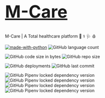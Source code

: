 # <a href="https://github.com/vaisakhv/M-Care"><h1>M-Care</h1></a>
M-Care | A Total healthcare platform :syringe: :medical_symbol: :stethoscope:  :drop_of_blood:

[![made-with-python](https://img.shields.io/badge/Made%20with-Python-1f425f.svg)](https://www.python.org/)  ![GitHub language count](https://img.shields.io/github/languages/count/vaisakhv/Med360)

![GitHub code size in bytes](https://img.shields.io/github/languages/code-size/vaisakhv/m-care) ![GitHub repo size](https://img.shields.io/github/repo-size/vaisakhv/m-care)

![GitHub deployments](https://img.shields.io/github/deployments/vaisakhv/Med360/med360) ![GitHub last commit](https://img.shields.io/github/last-commit/vaisakhv/Med360)

![GitHub Pipenv locked dependency version](https://img.shields.io/github/pipenv/locked/dependency-version/vaisakhv/m-care/flask) ![GitHub Pipenv locked dependency version](https://img.shields.io/github/pipenv/locked/dependency-version/vaisakhv/m-care/sqlalchemy)
![GitHub Pipenv locked dependency version](https://img.shields.io/github/pipenv/locked/dependency-version/vaisakhv/m-care/werkzeug)  ![GitHub Pipenv locked dependency version](https://img.shields.io/github/pipenv/locked/dependency-version/vaisakhv/m-care/cryptography)
